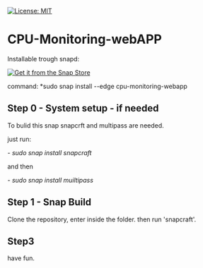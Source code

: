   [![License: MIT](https://img.shields.io/badge/License-MIT-yellow.svg)](https://opensource.org/licenses/MIT)




# CPU-Monitoring-webAPP





Installable trough snapd:

[![Get it from the Snap Store](https://snapcraft.io/static/images/badges/en/snap-store-black.svg)](https://snapcraft.io/mongo36-configurable)


command:
*sudo snap install --edge cpu-monitoring-webapp


## Step 0 - System setup - if needed
To bulid this snap snapcrft and multipass are needed.

just run:

*- sudo snap install snapcraft*

and then

*- sudo snap install muiltipass*

## Step 1 - Snap Build

Clone the repository, enter inside the folder. then run 'snapcraft'.

## Step3 

have fun.
